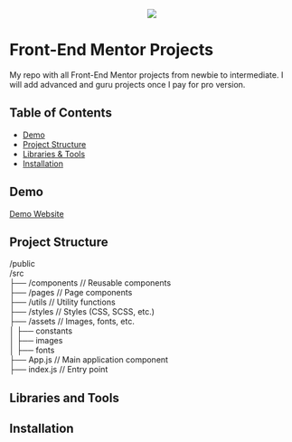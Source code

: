 <p align="center">
  <img src="https://camo.githubusercontent.com/4baa988ea66778f288650492a114f2a114c147c1673952d51de30bb817300779/68747470733a2f2f746865636f646562797465732e636f6d2f77702d636f6e74656e742f77656270632d70617373746872752e7068703f7372633d687474703a2f2f746865636f646562797465732e636f6d2f77702d636f6e74656e742f75706c6f6164732f323032332f30322f66726f6e74656e642d6d656e746f722d7265766965772e706e67266e6f63616368653d31"/>
</p>

# Front-End Mentor Projects

My repo with all Front-End Mentor projects from newbie to intermediate. I will add advanced and guru projects once I pay for pro version.

## Table of Contents
- [Demo](#demo)
- [Project Structure](#project-structure)
- [Libraries & Tools](#libraries-and-tools)
- [Installation](#installation)

## Demo
<a href="https://jd-frontend-mentor.netlify.app/">Demo Website</a>

## Project Structure
/public<br/>
/src<br/>
  ├── /components       // Reusable components<br/>
  ├── /pages            // Page components<br/>
  ├── /utils            // Utility functions<br/>
  ├── /styles           // Styles (CSS, SCSS, etc.)<br/>
  ├── /assets           // Images, fonts, etc.<br/>
      │   ├── constants<br/>
      │   ├── images<br/>
      │   ├── fonts<br/>
  ├── App.js            // Main application component<br/>
  ├── index.js          // Entry point<br/>

## Libraries and Tools

## Installation
